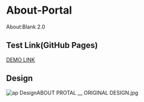 # About-Portal
About:Blank 2.0

## Test Link(GitHub Pages)
[DEMO LINK](https://ecwu.github.io/About-Portal/)

## Design
![ap DesignABOUT PROTAL __ ORIGINAL DESIGN.jpg](https://ooo.0o0.ooo/2017/06/14/5940d9cf20fd4.jpg)
